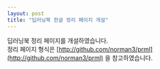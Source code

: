 ```yaml
---
layout: post
title: "딥러닝북 한글 정리 페이지 개설"
---
```


딥러닝북 정리 페이지를 개설하였습니다.   
정리 페이지 형식은 [http://github.com/norman3/prml](http://github.com/norman3/prml) 을 참고하였습니다.
